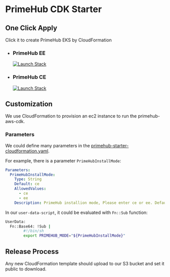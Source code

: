 # PrimeHub CDK Starter

## One Click Apply

Click it to create PrimeHub EKS by CloudFormation

- ### PrimeHub EE

  [![Launch Stack](https://s3.amazonaws.com/cloudformation-examples/cloudformation-launch-stack.png)](https://us-east-1.console.aws.amazon.com/cloudformation/home?region=us-east-1#/stacks/create/review?stackName=primehub-starter&templateURL=https://primehub.s3.amazonaws.com/cloudformation/primehub-starter-cloudformation.yaml)

- ### PrimeHub CE

  [![Launch Stack](https://s3.amazonaws.com/cloudformation-examples/cloudformation-launch-stack.png)](https://us-east-1.console.aws.amazon.com/cloudformation/home?region=us-east-1#/stacks/create/review?stackName=primehub-starter&templateURL=https://primehub.s3.amazonaws.com/cloudformation/primehub-ce-starter-cloudformation.yaml)

## Customization

We use CloudFormation to provision an ec2 instance to run the primehub-aws-cdk.

### Parameters

We could define many parameters in the [primehub-starter-cloudformation.yaml](primehub-starter-cloudformation.yaml). 


For example, there is a parameter `PrimeHubInstallMode`:

```yaml
Parameters:
  PrimeHubInstallMode:
    Type: String
    Default: ce
    AllowedValues:
      - ce
      - ee
    Description: PrimeHub installion mode, Please enter ce or ee. Default is ce.
```

In our `user-data-script`, it could be evaluated with `Fn::Sub` function:

```bash
UserData:
  Fn::Base64: !Sub |
        #!/bin/sh
        export PRIMEHUB_MODE="${PrimeHubInstallMode}"
```

## Release Process

Any new CloudFormation template should upload to our S3 bucket and set it public to download.
